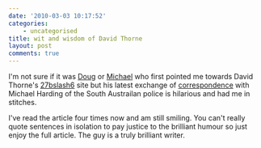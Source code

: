 ```yaml
---
date: '2010-03-03 10:17:52'
categories:
    - uncategorised
title: wit and wisdom of David Thorne
layout: post
comments: true
---
```

I'm not sure if it was [Doug](http://oracledoug.com/serendipity/) or
[Michael](http://twofishcreative.com/michael/blog/) who first pointed
me towards David Thorne's [27bslash6](http://27bslash6.com) site but
his latest exchange of
[correspondence](http://twofishcreative.com/michael/blog/) with
Michael Harding of the South Austrailan police is hilarious and had me
in stitches.

I've read the article four times now and am still smiling. You can't
really quote sentences in isolation to pay justice to the brilliant
humour so just enjoy the full article. The guy is a truly brilliant
writer.
